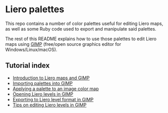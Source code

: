 # Liero palettes

This repo contains a number of color palettes useful for editing Liero maps, as
well as some Ruby code used to export and manipulate said palettes.

The rest of this README explains how to use those palettes to edit Liero maps
using [GIMP](https://www.gimp.org/) (free/open source graphics editor for
Windows/Linux/macOS).

## Tutorial index

* [Introduction to Liero maps and GIMP](/doc/introduction.md)
* [Importing palettes into GIMP](/doc/import_palettes.md)
* [Applying a palette to an image color map](/doc/set_color_map.md)
* [Opening Liero levels in GIMP](/doc/open_lev_file.md)
* [Exporting to Liero level format in GIMP](/doc/save_lev_file.md)
* [Tips on editing Liero levels in GIMP](/doc/editing_tips.md)
